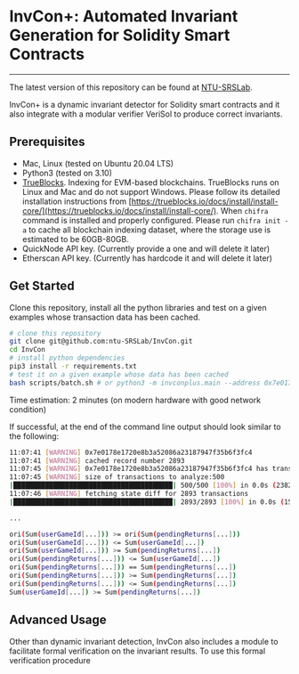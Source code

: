 # InvCon+: Automated Invariant Generation for Solidity Smart Contracts 
---
The latest version of this repository can be found at [NTU-SRSLab](git@github.com:ntu-SRSLab/InvCon.git).

InvCon+ is a dynamic invariant detector for Solidity smart contracts and it also integrate with a modular verifier VeriSol to produce correct invariants.

## Prerequisites
+ Mac, Linux (tested on Ubuntu 20.04 LTS)
+ Python3 (tested on 3.10) 
+ [TrueBlocks](https://trueblocks.io/docs/). Indexing for EVM-based blockchains. 
TrueBlocks runs on Linux and Mac and do not support Windows. Please follow its detailed installation instructions from [https://trueblocks.io/docs/install/install-core/](https://trueblocks.io/docs/install/install-core/). 
When ``chifra`` command is installed and properly configured. Please run ``chifra init -a`` to cache all blockchain indexing dataset, where the storage use is estimated to be 60GB-80GB.
+ QuickNode API key. (Currently provide a one and will delete it later)
+ Etherscan API key. (Currently has hardcode it and will delete it later)

## Get Started
Clone this repository, install all the python libraries and test on a given examples whose transaction data has been cached.
```sh 
# clone this repository
git clone git@github.com:ntu-SRSLab/InvCon.git
cd InvCon
# install python dependencies
pip3 install -r requirements.txt
# test it on a given example whose data has been cached
bash scripts/batch.sh # or python3 -m invconplus.main --address 0x7e0178e1720e8b3a52086a23187947f35b6f3fc4
```

Time estimation: 2 minutes (on modern hardware with good network condition)

If successful, at the end of the command line output should look similar to the following:
```sh
11:07:41 [WARNING] 0x7e0178e1720e8b3a52086a23187947f35b6f3fc4
11:07:41 [WARNING] cached record number 2893
11:07:45 [WARNING] 0x7e0178e1720e8b3a52086a23187947f35b6f3fc4 has transactions no less than 500
11:07:45 [WARNING] size of transactions to analyze:500
|████████████████████████████████████████| 500/500 [100%] in 0.0s (238268.69/s) 
11:07:46 [WARNING] fetching state diff for 2893 transactions
|████████████████████████████████████████| 2893/2893 [100%] in 0.0s (157236.42/s) 

...

ori(Sum(userGameId[...])) >= ori(Sum(pendingReturns[...]))
ori(Sum(userGameId[...])) <= Sum(userGameId[...])
ori(Sum(userGameId[...])) >= Sum(pendingReturns[...])
ori(Sum(pendingReturns[...])) <= Sum(userGameId[...])
ori(Sum(pendingReturns[...])) == Sum(pendingReturns[...])
ori(Sum(pendingReturns[...])) >= Sum(pendingReturns[...])
ori(Sum(pendingReturns[...])) <= Sum(pendingReturns[...])
Sum(userGameId[...]) >= Sum(pendingReturns[...])
```

## Advanced Usage

Other than dynamic invariant detection, InvCon also includes a module to facilitate formal verification on the invariant results.
To use this formal verification procedure 

